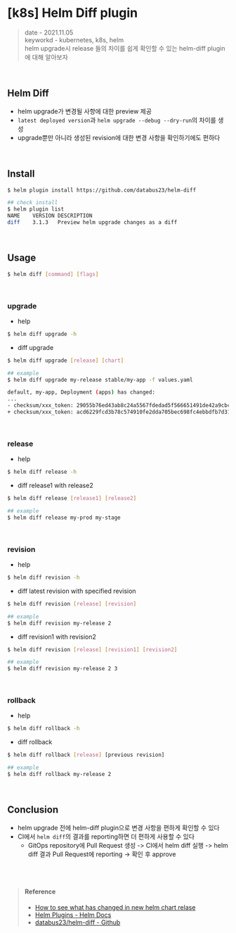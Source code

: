 # [k8s] Helm Diff plugin
> date - 2021.11.05  
> keyworkd - kubernetes, k8s, helm  
> helm upgrade시 release 들의 차이를 쉽게 확인할 수 있는 helm-diff plugin에 대해 알아보자

<br>

## Helm Diff
* helm upgrade가 변경될 사항에 대한 preview 제공
* `latest deployed version`과 `helm upgrade --debug --dry-run`의 차이를 생성
* upgrade뿐만 아니라 생성된 revision에 대한 변경 사항을 확인하기에도 편하다


<br>

## Install
```sh
$ helm plugin install https://github.com/databus23/helm-diff

## check install
$ helm plugin list
NAME	VERSION	DESCRIPTION
diff	3.1.3  	Preview helm upgrade changes as a diff
```


<br>

## Usage
```sh
$ helm diff [command] [flags]
```

<br>

### upgrade
* help
```sh
$ helm diff upgrade -h
```

* diff upgrade
```sh
$ helm diff upgrade [release] [chart]

## example
$ helm diff upgrade my-release stable/my-app -f values.yaml

default, my-app, Deployment (apps) has changed:
...
- checksum/xxx_token: 29055b76ed43ab8c24a5567fdedad5f566651491de42a9cbc6ba9bfce90269a2
+ checksum/xxx_token: acd6229fcd3b78c574910fe2dda705bec698fc4ebbdfb7d315bd0f10c6204fff
```

<br>

### release
* help
```sh
$ helm diff release -h
```

* diff release1 with release2
```sh
$ helm diff release [release1] [release2]

## example
$ helm diff release my-prod my-stage
```

<br>

### revision
* help
```sh
$ helm diff revision -h
```

* diff latest revision with specified revision
```sh
$ helm diff revision [release] [revision]

## example
$ helm diff revision my-release 2
```

* diff revision1 with revision2
```sh
$ helm diff revision [release] [revision1] [revision2]

## example
$ helm diff revision my-release 2 3
```


<br>

### rollback
* help
```sh
$ helm diff rollback -h
```

* diff rollback
```sh
$ helm diff rollback [release] [previous revision]

## example
$ helm diff rollback my-release 2
```


<br>

## Conclusion
* helm upgrade 전에 helm-diff plugin으로 변경 사항을 편하게 확인할 수 있다
* CI에서 `helm diff`의 결과를 reporting하면 더 편하게 사용할 수 있다
  * GitOps repository에 Pull Request 생성 -> CI에서 helm diff 실행 -> helm diff 결과 Pull Request에 reporting -> 확인 후 approve


<br><br>

> #### Reference
> * [How to see what has changed in new helm chart relase](https://stackoverflow.com/questions/62770290/how-to-see-what-has-changed-in-new-helm-chart-relase)
> * [Helm Plugins - Helm Docs](https://helm.sh/docs/community/related/#helm-plugins)
> * [databus23/helm-diff - Github](https://github.com/databus23/helm-diff)
